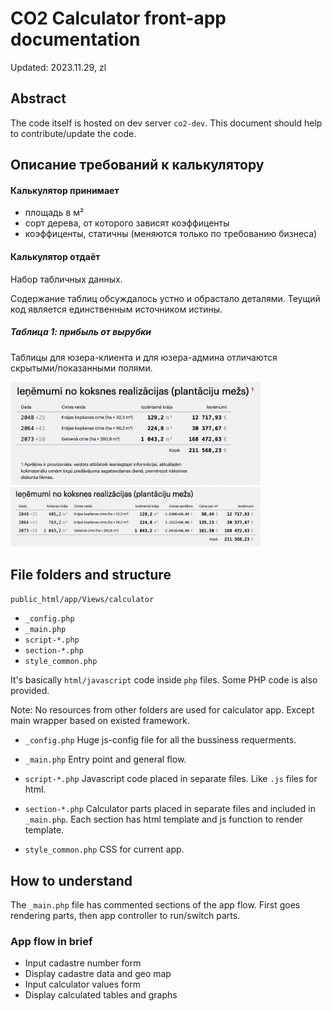 # CO2 Calculator front-app documentation
Updated: 2023.11.29, zl

## Abstract
The code itself is hosted on dev server `co2-dev`. This document should help to contribute/update the code.

## Описание требований к калькулятору

#### Калькулятор принимает
- площадь в м²
- сорт дерева, от которого зависят коэффиценты
- коэффиценты, статичны (меняются только по требованию бизнеса)

#### Калькулятор отдаёт
Набор табличных данных.

Содержание таблиц обсуждалось устно и обрастало деталями. Теущий код является единственным источником истины.

##### Таблица 1: прибыль от вырубки
Таблицы для юзера-клиента и для юзера-админа отличаются скрытыми/показанными полями.

<img src="./CO2-AppDocumentationFiles/OutputTable1-client.png" width="400" />  
<img src="./CO2-AppDocumentationFiles/OutputTable1-admin.png" width="400" />  



## File folders and structure
`public_html/app/Views/calculator`
- `_config.php`
- `_main.php`
- `script-*.php`
- `section-*.php`
- `style_common.php`

It's basically `html/javascript` code inside `php` files. Some PHP code is also provided.

Note: No resources from other folders are used for calculator app. Except main wrapper based on existed framework.

- `_config.php`
  Huge js-config file for all the bussiness requerments.

- `_main.php`
  Entry point and general flow.

- `script-*.php`
  Javascript code placed in separate files. Like `.js` files for html.

- `section-*.php`
Calculator parts placed in separate files and included in `_main.php`. Each section has html template and js function to render template.

- `style_common.php`
  CSS for current app.

## How to understand
The `_main.php` file has commented sections of the app flow. First goes rendering parts, then app controller to run/switch parts.

### App flow in brief
- Input cadastre number form
- Display cadastre data and geo map
- Input calculator values form
- Display calculated tables and graphs
